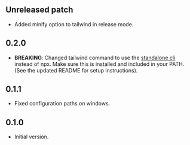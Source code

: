 ## Unreleased patch

- Added minify option to tailwind in release mode.

## 0.2.0

- **BREAKING**: Changed tailwind command to use the [standalone cli](https://tailwindcss.com/blog/standalone-cli)
  instead of npx. Make sure this is installed and included in your PATH. (See the updated README for setup instructions).

## 0.1.1

- Fixed configuration paths on windows.

## 0.1.0

- Initial version.
